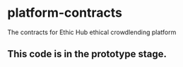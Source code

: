 # platform-contracts
The contracts for Ethic Hub ethical crowdlending platform

## This code is in the prototype stage.
